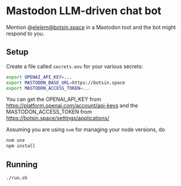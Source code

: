 # Mastodon LLM-driven chat bot

Mention @elelem@botsin.space in a Mastodon toot and the bot might respond to you.

## Setup

Create a file called `secrets.env` for your various secrets:

```bash
export OPENAI_API_KEY=...
export MASTODON_BASE_URL=https://botsin.space
export MASTODON_ACCESS_TOKEN=...
```

You can get the OPENAI_API_KEY from https://platform.openai.com/account/api-keys and the MASTODON_ACCESS_TOKEN from https://botsin.space/settings/applications/ 

Assuming you are using `nvm` for managing your node versions, do

```bash
nvm use
npm install
```

## Running

```bash
./run.sh
```

